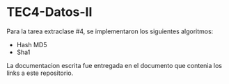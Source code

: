 # TEC4-Datos-II
Para la tarea extraclase #4, se implementaron los siguientes algoritmos:

- Hash MD5
- Sha1

La documentacion escrita fue entregada en el documento que contenia los links a este repositorio.
